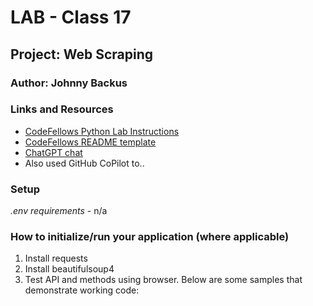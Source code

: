 # LAB - Class 17

## Project:  Web Scraping

### Author: Johnny Backus

### Links and Resources

- [CodeFellows Python Lab Instructions](https://codefellows.github.io/code-401-python-guide/reference/submission-instructions/labs/)
- [CodeFellows README template](https://codefellows.github.io/code-401-python-guide/reference/submission-instructions/labs/README-template.html)
- [ChatGPT chat]()
- Also used GitHub CoPilot to..

### Setup

*.env requirements*
    - n/a

### How to initialize/run your application (where applicable)

1. Install requests
2. Install beautifulsoup4
3. Test API and methods using browser. Below are some samples that demonstrate working code:
